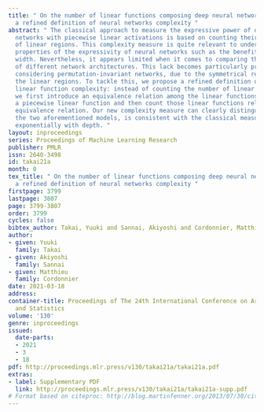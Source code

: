 ```yaml
---
title: " On the number of linear functions composing deep neural network: Towards
  a refined definition of neural networks complexity "
abstract: " The classical approach to measure the expressive power of deep neural
  networks with piecewise linear activations is based on counting their maximum number
  of linear regions. This complexity measure is quite relevant to understand general
  properties of the expressivity of neural networks such as the benefit of depth over
  width. Nevertheless, it appears limited when it comes to comparing the expressivity
  of different network architectures. This lack becomes particularly prominent when
  considering permutation-invariant networks, due to the symmetrical redundancy among
  the linear regions. To tackle this, we propose a refined definition of piecewise
  linear function complexity: instead of counting the number of linear regions directly,
  we first introduce an equivalence relation among the linear functions composing
  a piecewise linear function and then count those linear functions relative to that
  equivalence relation. Our new complexity measure can clearly distinguish between
  the two aforementioned models, is consistent with the classical measure, and increases
  exponentially with depth. "
layout: inproceedings
series: Proceedings of Machine Learning Research
publisher: PMLR
issn: 2640-3498
id: takai21a
month: 0
tex_title: " On the number of linear functions composing deep neural network: Towards
  a refined definition of neural networks complexity "
firstpage: 3799
lastpage: 3807
page: 3799-3807
order: 3799
cycles: false
bibtex_author: Takai, Yuuki and Sannai, Akiyoshi and Cordonnier, Matthieu
author:
- given: Yuuki
  family: Takai
- given: Akiyoshi
  family: Sannai
- given: Matthieu
  family: Cordonnier
date: 2021-03-18
address: 
container-title: Proceedings of The 24th International Conference on Artificial Intelligence
  and Statistics
volume: '130'
genre: inproceedings
issued:
  date-parts:
  - 2021
  - 3
  - 18
pdf: http://proceedings.mlr.press/v130/takai21a/takai21a.pdf
extras:
- label: Supplementary PDF
  link: http://proceedings.mlr.press/v130/takai21a/takai21a-supp.pdf
# Format based on citeproc: http://blog.martinfenner.org/2013/07/30/citeproc-yaml-for-bibliographies/
---
```

